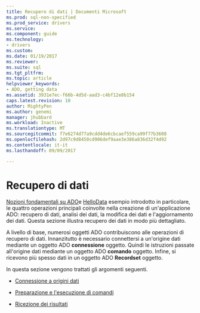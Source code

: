 ```yaml
---
title: Recupero di dati | Documenti Microsoft
ms.prod: sql-non-specified
ms.prod_service: drivers
ms.service: 
ms.component: guide
ms.technology:
- drivers
ms.custom: 
ms.date: 01/19/2017
ms.reviewer: 
ms.suite: sql
ms.tgt_pltfrm: 
ms.topic: article
helpviewer_keywords:
- ADO, getting data
ms.assetid: 3931e7ec-f66b-4d5d-aad3-c4bf12e8b154
caps.latest.revision: 10
author: MightyPen
ms.author: genemi
manager: jhubbard
ms.workload: Inactive
ms.translationtype: MT
ms.sourcegitcommit: f7e6274d77a9cdd4de6cbcaef559ca99f77b3608
ms.openlocfilehash: 2d97c9d8450cd906def9aae3e386a836d32f4d92
ms.contentlocale: it-it
ms.lasthandoff: 09/09/2017

---
```

# <a name="getting-data"></a>Recupero di dati
[Nozioni fondamentali su ADO](../../../ado/guide/data/ado-fundamentals.md)e [HelloData](../../../ado/guide/data/hellodata-a-simple-ado-application.md) esempio introdotto in particolare, le quattro operazioni principali coinvolte nella creazione di un'applicazione ADO: recupero di dati, analisi dei dati, la modifica dei dati e l'aggiornamento dei dati. Questa sezione illustra recupero dei dati in modo più dettagliato.  
  
 A livello di base, numerosi oggetti ADO contribuiscono alle operazioni di recupero di dati. Innanzitutto è necessario connettersi a un'origine dati mediante un oggetto ADO **connessione** oggetto. Quindi le istruzioni passate all'origine dati mediante un oggetto ADO **comando** oggetto. Infine, si ricevono più spesso dati in un oggetto ADO **Recordset** oggetto.  
  
 In questa sezione vengono trattati gli argomenti seguenti.  
  
-   [Connessione a origini dati](../../../ado/guide/data/connecting-to-data-sources.md)  
  
-   [Preparazione e l'esecuzione di comandi](../../../ado/guide/data/preparing-and-executing-commands.md)  
  
-   [Ricezione dei risultati](../../../ado/guide/data/receiving-results.md)


